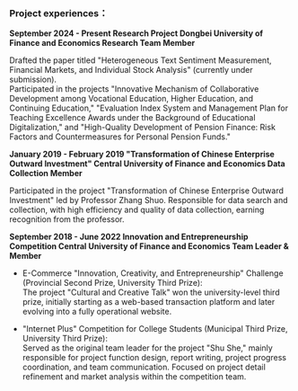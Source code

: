 ### **Project experiences：**  
**September 2024 - Present Research Project Dongbei University of Finance and Economics Research Team Member**

Drafted the paper titled "Heterogeneous Text Sentiment Measurement, Financial Markets, and Individual Stock Analysis" (currently under submission).  
Participated in the projects "Innovative Mechanism of Collaborative Development among Vocational Education, Higher Education, and Continuing Education," "Evaluation Index System and Management Plan for Teaching Excellence Awards under the Background of Educational Digitalization," and "High-Quality Development of Pension Finance: Risk Factors and Countermeasures for Personal Pension Funds."

**January 2019 - February 2019 "Transformation of Chinese Enterprise Outward Investment" Central University of Finance and Economics Data Collection Member**

Participated in the project "Transformation of Chinese Enterprise Outward Investment" led by Professor Zhang Shuo. Responsible for data search and collection, with high efficiency and quality of data collection, earning recognition from the professor.

**September 2018 - June 2022 Innovation and Entrepreneurship Competition Central University of Finance and Economics Team Leader & Member**

- E-Commerce "Innovation, Creativity, and Entrepreneurship" Challenge (Provincial Second Prize, University Third Prize):  
  The project "Cultural and Creative Talk" won the university-level third prize, initially starting as a web-based transaction platform and later evolving into a fully operational website.  

- "Internet Plus" Competition for College Students (Municipal Third Prize, University Third Prize):  
  Served as the original team leader for the project "Shu She," mainly responsible for project function design, report writing, project progress coordination, and team communication. Focused on project detail refinement and market analysis within the competition team. 

